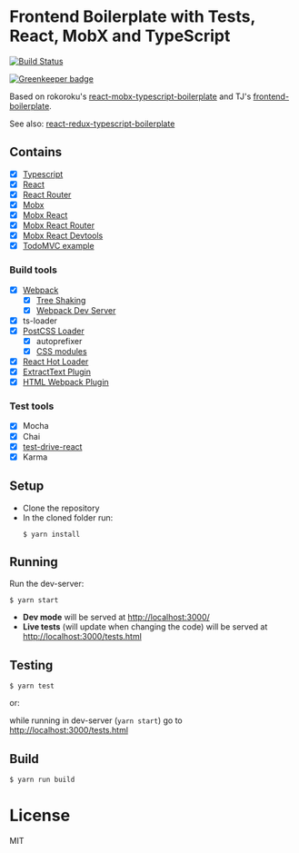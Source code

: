 # Frontend Boilerplate with Tests, React, MobX and TypeScript
[![Build Status](https://travis-ci.org/wix/tested-react-ts-mobx-boilerplate.svg?branch=master)](https://travis-ci.org/wix/tested-react-ts-mobx-boilerplate)

[![Greenkeeper badge](https://badges.greenkeeper.io/wix/tested-react-ts-mobx-boilerplate.svg?token=e669a9027556a7db8941ce3b2ffe995c453fa71e2da0b2b0f95af817a1c903e5&ts=1498500798578)](https://greenkeeper.io/)

Based on rokoroku's [react-mobx-typescript-boilerplate](https://github.com/rokoroku/react-mobx-typescript-boilerplate)
and TJ's [frontend-boilerplate](https://github.com/tj/frontend-boilerplate).

See also: [react-redux-typescript-boilerplate](https://github.com/rokoroku/react-redux-typescript-boilerplate)

## Contains

- [x] [Typescript](https://www.typescriptlang.org/)
- [x] [React](https://facebook.github.io/react/)
- [x] [React Router](https://github.com/ReactTraining/react-router/) 
- [x] [Mobx](https://github.com/mobxjs/mobx)
- [x] [Mobx React](https://github.com/mobxjs/mobx-react)
- [x] [Mobx React Router](https://github.com/alisd23/mobx-react-router/)
- [x] [Mobx React Devtools](https://github.com/mobxjs/mobx-react-devtools)
- [x] [TodoMVC example](http://todomvc.com)

### Build tools

- [x] [Webpack](https://webpack.github.io) 
  - [x] [Tree Shaking](https://medium.com/@Rich_Harris/tree-shaking-versus-dead-code-elimination-d3765df85c80)
  - [x] [Webpack Dev Server](https://github.com/webpack/webpack-dev-server)
- [x] ts-loader
- [x] [PostCSS Loader](https://github.com/postcss/postcss-loader)
  - [x] autoprefixer
  - [x] [CSS modules](https://github.com/css-modules/css-modules)
- [x] [React Hot Loader](https://github.com/gaearon/react-hot-loader)
- [x] [ExtractText Plugin](https://github.com/webpack/extract-text-webpack-plugin)
- [x] [HTML Webpack Plugin](https://github.com/ampedandwired/html-webpack-plugin)

### Test tools
 - [x] Mocha
 - [x] Chai
 - [x] [test-drive-react](https://github.com/wix/test-drive-react)
 - [x] Karma

## Setup
- Clone the repository
- In the cloned folder run:
  ```
  $ yarn install
  ```

## Running
Run the dev-server: 

```
$ yarn start
```
- **Dev mode** will be served at [http://localhost:3000/](http://localhost:3000/)
- **Live tests** (will update when changing the code) will be served at [http://localhost:3000/tests.html](http://localhost:3000/tests.html)

## Testing

```
$ yarn test
```
or:

while running in dev-server (`yarn start`)
go to [http://localhost:3000/tests.html](http://localhost:3000/tests.html)

## Build

```
$ yarn run build
```

# License

MIT

